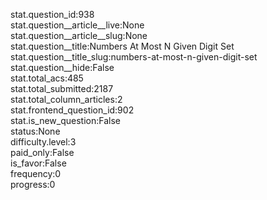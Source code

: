 stat.question_id:938  
stat.question__article__live:None  
stat.question__article__slug:None  
stat.question__title:Numbers At Most N Given Digit Set  
stat.question__title_slug:numbers-at-most-n-given-digit-set  
stat.question__hide:False  
stat.total_acs:485  
stat.total_submitted:2187  
stat.total_column_articles:2  
stat.frontend_question_id:902  
stat.is_new_question:False  
status:None  
difficulty.level:3  
paid_only:False  
is_favor:False  
frequency:0  
progress:0  
